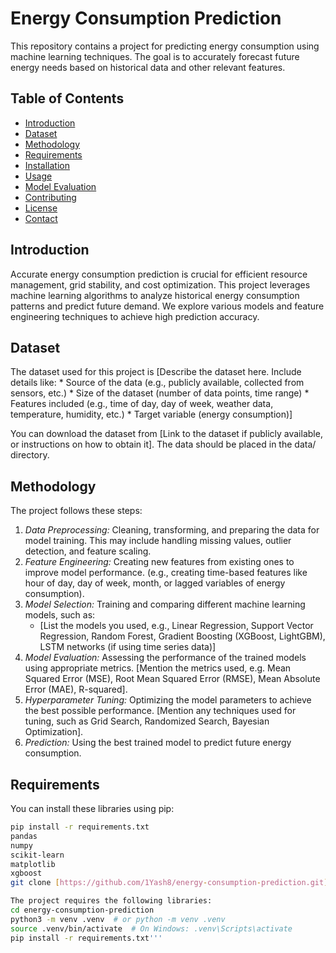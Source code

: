 # Energy Consumption Prediction

This repository contains a project for predicting energy consumption using machine learning techniques.  The goal is to accurately forecast future energy needs based on historical data and other relevant features.

## Table of Contents

- [Introduction](#introduction)
- [Dataset](#dataset)
- [Methodology](#methodology)
- [Requirements](#requirements)
- [Installation](#installation)
- [Usage](#usage)
- [Model Evaluation](#model-evaluation)
- [Contributing](#contributing)
- [License](#license)
- [Contact](#contact)

## Introduction

Accurate energy consumption prediction is crucial for efficient resource management, grid stability, and cost optimization. This project leverages machine learning algorithms to analyze historical energy consumption patterns and predict future demand.  We explore various models and feature engineering techniques to achieve high prediction accuracy.

## Dataset

The dataset used for this project is [Describe the dataset here.  Include details like:
    * Source of the data (e.g., publicly available, collected from sensors, etc.)
    * Size of the dataset (number of data points, time range)
    * Features included (e.g., time of day, day of week, weather data, temperature, humidity, etc.)
    * Target variable (energy consumption)]

You can download the dataset from [Link to the dataset if publicly available, or instructions on how to obtain it].  The data should be placed in the data/ directory.

## Methodology

The project follows these steps:

1. *Data Preprocessing:* Cleaning, transforming, and preparing the data for model training. This may include handling missing values, outlier detection, and feature scaling.
2. *Feature Engineering:* Creating new features from existing ones to improve model performance.  (e.g., creating time-based features like hour of day, day of week, month, or lagged variables of energy consumption).
3. *Model Selection:* Training and comparing different machine learning models, such as:
    * [List the models you used, e.g., Linear Regression, Support Vector Regression, Random Forest, Gradient Boosting (XGBoost, LightGBM), LSTM networks (if using time series data)]
4. *Model Evaluation:* Assessing the performance of the trained models using appropriate metrics. [Mention the metrics used, e.g. Mean Squared Error (MSE), Root Mean Squared Error (RMSE), Mean Absolute Error (MAE), R-squared].
5. *Hyperparameter Tuning:* Optimizing the model parameters to achieve the best possible performance. [Mention any techniques used for tuning, such as Grid Search, Randomized Search, Bayesian Optimization].
6. *Prediction:* Using the best trained model to predict future energy consumption.

## Requirements
You can install these libraries using pip:

```bash
pip install -r requirements.txt
pandas
numpy
scikit-learn
matplotlib
xgboost
git clone [https://github.com/1Yash8/energy-consumption-prediction.git](https://www.google.com/search?q=https://github.com/1Yash8/energy-consumption-prediction.git)

The project requires the following libraries:
cd energy-consumption-prediction
python3 -m venv .venv  # or python -m venv .venv
source .venv/bin/activate  # On Windows: .venv\Scripts\activate
pip install -r requirements.txt'''
